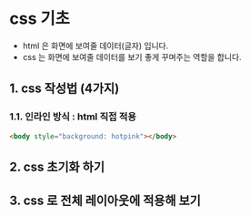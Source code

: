 # css 기초

- html 은 화면에 보여줄 데이터(글자) 입니다.
- css 는 화면에 보여줄 데이터를 보기 좋게 꾸며주는 역할을 합니다.

## 1. css 작성법 (4가지)

### 1.1. 인라인 방식 : html 직접 적용

```html
<body style="background: hotpink"></body>
```

## 2. css 초기화 하기

## 3. css 로 전체 레이아웃에 적용해 보기
